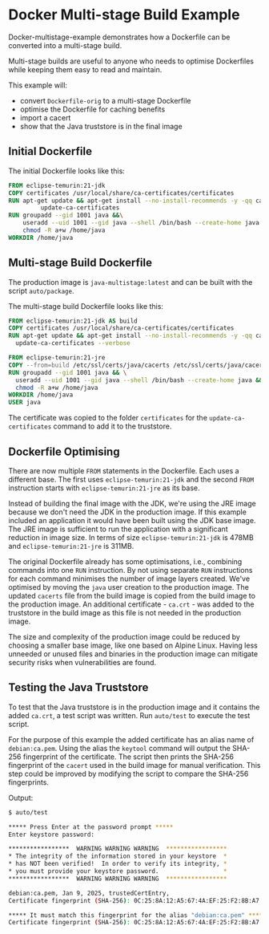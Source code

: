 # Docker Multi-stage Build Example

Docker-multistage-example demonstrates how a Dockerfile can be converted into a multi-stage build.

Multi-stage builds are useful to anyone who needs to optimise Dockerfiles while keeping them easy to read and maintain.

This example will:

* convert `Dockerfile-orig` to a multi-stage Dockerfile
* optimise the Dockerfile for caching benefits
* import a cacert
* show that the Java truststore is in the final image

## Initial Dockerfile

The initial Dockerfile looks like this:

```Dockerfile
FROM eclipse-temurin:21-jdk
COPY certificates /usr/local/share/ca-certificates/certificates
RUN apt-get update && apt-get install --no-install-recommends -y -qq ca-certificates-java && \
         update-ca-certificates
RUN groupadd --gid 1001 java &&\
    useradd --uid 1001 --gid java --shell /bin/bash --create-home java && \
    chmod -R a+w /home/java
WORKDIR /home/java
```

## Multi-stage Build Dockerfile

The production image is `java-multistage:latest` and can be built with the script `auto/package`.

The multi-stage build Dockerfile looks like this:

```Dockerfile
FROM eclipse-temurin:21-jdk AS build
COPY certificates /usr/local/share/ca-certificates/certificates
RUN apt-get update && apt-get install --no-install-recommends -y -qq ca-certificates-java && \
  update-ca-certificates --verbose

FROM eclipse-temurin:21-jre
COPY --from=build /etc/ssl/certs/java/cacerts /etc/ssl/certs/java/cacerts
RUN groupadd --gid 1001 java && \
  useradd --uid 1001 --gid java --shell /bin/bash --create-home java && \
  chmod -R a+w /home/java
WORKDIR /home/java
USER java
```

The certificate was copied to the folder `certificates` for the
`update-ca-certificates` command to add it to the truststore.

## Dockerfile Optimising

There are now multiple `FROM` statements in the Dockerfile. Each uses a different base.
The first uses `eclipse-temurin:21-jdk` and the second `FROM` instruction starts with `eclipse-temurin:21-jre` as its base.

Instead of building the final image with the JDK, we're using the JRE image because we don't need the JDK in the production image. If this example included an application it would have been built using the JDK base image.
The JRE image is sufficient to run the application with a significant reduction in image size.
In terms of size `eclipse-temurin:21-jdk` is 478MB and `eclipse-temurin:21-jre` is 311MB.

The original Dockerfile already has some optimisations, i.e., combining commands into one `RUN` instruction.
By not using separate `RUN` instructions for each command minimises the number of image layers created.
We've optimised by moving the `java` user creation to the production image.
The updated `cacerts` file from the build image is copied from the build image to the production image.
An additional certificate - `ca.crt` - was added to the truststore in the build image as this file is not needed in the production image.

The size and complexity of the production image could be reduced by choosing a smaller base image, like one based
on Alpine Linux.
Having less unneeded or unused files and binaries in the production image can mitigate security risks
when vulnerabilities are found.

## Testing the Java Truststore

To test that the Java truststore is in the production image and it contains the added `ca.crt`, a test script was written. Run `auto/test` to execute the test script.

For the purpose of this example the added certificate has an alias name of `debian:ca.pem`.
Using the alias the `keytool` command will output the SHA-256 fingerprint of the certificate.
The script then prints the SHA-256 fingerprint of the `cacert` used in the build image for manual verification.
This step could be improved by modifying the script to compare the SHA-256 fingerprints.

Output:

```BASH
$ auto/test

***** Press Enter at the password prompt *****
Enter keystore password:  

*****************  WARNING WARNING WARNING  *****************
* The integrity of the information stored in your keystore  *
* has NOT been verified!  In order to verify its integrity, *
* you must provide your keystore password.                  *
*****************  WARNING WARNING WARNING  *****************

debian:ca.pem, Jan 9, 2025, trustedCertEntry, 
Certificate fingerprint (SHA-256): 0C:25:8A:12:A5:67:4A:EF:25:F2:8B:A7:DC:FA:EC:EE:A3:48:E5:41:E6:F5:CC:4E:E6:3B:71:B3:61:60:6A:C3

***** It must match this fingerprint for the alias "debian:ca.pem" *****
Certificate fingerprint (SHA-256): 0C:25:8A:12:A5:67:4A:EF:25:F2:8B:A7:DC:FA:EC:EE:A3:48:E5:41:E6:F5:CC:4E:E6:3B:71:B3:61:60:6A:C3
```
